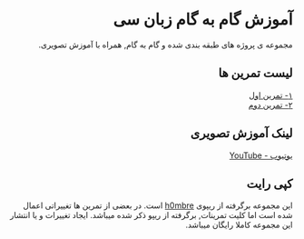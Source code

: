 <div dir="rtl">

# آموزش گام به گام زبان سی 

مجموعه ی پروژه های طبقه بندی شده و گام به گام, همراه با آموزش تصویری.

## لیست تمرین ها

[۱- تمرین اول](https://github.com/armixz/Epic-C/tree/main/Tamrin1)<br />
[۲- تمرین دوم](https://github.com/armixz/Epic-C/tree/main/Tamrin2)<br />


## لینک آموزش تصویری

[یوتیوب - YouTube](https://youtube.com/playlist?list=PL1afAhuMIDizNFSCR_YzyphI_FZT8dm8o)<br />

## کپی رایت

این مجموعه برگرفته از ریپوی 
[h0mbre](https://github.com/h0mbre/Learning-C)
 است.
در بعضی از تمرین ها تغییراتی اعمال شده است اما کلیت تمرینات, برگرفته از ریپو ذکر شده میباشد.
ایجاد تغییرات و یا انتشار این مجموعه کاملا رایگان میباشد.

</div>

